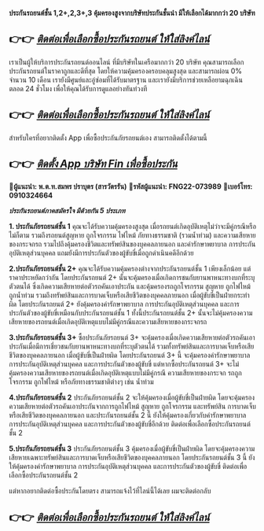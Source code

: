 **ประกันรถยนต์ชั้น 1,2+,2,3+,3 คุ้มครองสูงจากบริษัทประกันชั้นนำ มีให้เลือกได้มากกว่า 20 บริษัท**

## 👉👉 [***ติดต่อเพื่อเลือกซื้อประกันรถยนต์ ให้ใส่ลิงค์ไลน์***](https://lin.ee/KpNYiig)

เราเป็นผู้ให้บริการประกันรถยนต์ออนไลน์ ที่มีบริษัทในเครือมากกว่า 20 บริษัท คุณสามารถเลือกประกันรถยนต์ในราคาถูกและดีที่สุด โดยให้ความคุ้มครองครอบคลุมสูงสุด และสามารถผ่อน 0% จำนวน 10 เดือน เรายังมีศูนย์และอู่ซ่อมที่ได้รับมาตรฐาน และเรายังมีบริการช่วยเหลือยามฉุกเฉินตลอด 24 ชั่วโมง เพื่อให้คุณได้รับการดูแลอย่างทันท่วงที

## 👉👉 [***ติดต่อเพื่อเลือกซื้อประกันรถยนต์ ให้ใส่ลิงค์ไลน์***](https://lin.ee/KpNYiig)

สำหรับใครที่อยากติดตั้ง App เพื่อซื้อประกันภัยรถยนต์เอง สามารถติดตั้งได้ตามนี้

## 👉👉 [***ติดตั้ง App บริษัท Fin เพื่อซื้อประกัน***](https://finb2c.page.link/xjw7)

**🔸ผู้แนะนำ: พ.ต.ท.สมพร ปราบุตร (สารวัตรรัน)**
**🔸รหัสผู้แนะนำ: FNG22-073989**
**📱เบอร์โทร: 0910324664**

***ประกันรถยนต์ภาคสมัครใจ มีด้วยกัน 5 ประเภท***

**1. ประกันภัยรถยนต์ชั้น 1**
คุณจะได้รับความคุ้มครองสูงสุด เมื่อรถยนต์เกิดอุบัติเหตุไม่ว่าจะมีคู่กรณีหรือไม่ก็ตาม รวมถึงรถยนต์สูญหาย ถูกโจรกรรม ไฟไหม้ ภัยทางธรรมชาติ (รวมน้ำท่วม) และความเสียหายของกระจกรถ รวมไปถึงคุ้มครองชีวิตและทรัพย์สินของบุคคลภายนอก และค่ารักษาพยาบาล การประกันอุบัติเหตุส่วนบุคคล แถมยังมีการประกันตัวของผู้ขับขี่เมื่อถูกดำเนินคดีอีกด้วย

**2.ประกันภัยรถยนต์ชั้น 2+**
คุณจะได้รับความคุ้มครองต่างจากประกันรถยนต์ชั้น 1 เพียงเล็กน้อย แต่ราคาประหยัดกว่ากัน โดยประกันรถยนต์ 2+ นั้นจะคุ้มครองเมื่อเกิดการชนกับยานพาหนะทางบกที่ระบุตัวตนได้ ซึ่งเกิดความเสียหายต่อตัวรถคันเอาประกัน และคุ้มครองรถถูกโจรกรรม สูญหาย ถูกไฟไหม้ ถูกน้ำท่วม รวมถึงทรัพย์สินและการบาดเจ็บหรือเสียชีวิตของบุคคลภายนอก เมื่อผู้ขับขี่เป็นฝ่ายกระทำผิด โดยประกันรถยนต์ 2+ ยังคุ้มครองค่ารักษาพยาบาล การประกันอุบัติเหตุส่วนบุคคล และการประกันตัวของผู้ขับขี่เหมือนกับประกันรถยนต์ชั้น 1 ทั้งนี้ประกันรถยนต์ชั้น 2+ นั้นจะไม่คุ้มครองความเสียหายของรถยนต์เมื่อเกิดอุบัติเหตุแบบไม่มีคู่กรณีและความเสียหายของกระจกรถ

**3.ประกันภัยรถยนต์ชั้น 3+**
ซื้อประกันภัยรถยนต์ 3+ จะคุ้มครองเมื่อเกิดความเสียหายต่อตัวรถคันเอาประกันเมื่อมีการเชี่ยวชนกับยานพาหนะทางบกที่ระบุตัวตนได้ รวมทั้งทรัพย์สินและการบาดเจ็บหรือเสียชีวิตของบุคคลภายนอก เมื่อผู้ขับขี่เป็นฝ่ายผิด โดยประกันรถยนต์ 3+ นี้ จะคุ้มครองค่ารักษาพยาบาล การประกันอุบัติเหตุส่วนบุคคล และการประกันตัวของผู้ขับขี่ แต่หากซื้อประกันรถยนต์ 3+ จะไม่คุ้มครองความเสียหายของรถยนต์เมื่อเกิดอุบัติเหตุแบบไม่มีคู่กรณี ความเสียหายของกระจก รถถูกโจรกรรม ถูกไฟไหม้ หรือภัยทางธรรมชาติต่างๆ เช่น น้ำท่วม

**4.ประกันภัยรถยนต์ชั้น 2**
ประกันภัยรถยนต์ชั้น 2 จะให้คุ้มครองเมื่อผู้ขับขี่เป็นฝ่ายผิด โดยจะคุ้มครองความเสียหายต่อตัวรถคันเอาประกันจากการถูกไฟไหม้ สูญหาย ถูกโจรกรรม และทรัพย์สิน การบาดเจ็บหรือเสียชีวิตของบุคคลภายนอก และประกันรถยนต์ชั้น 2 นี้ ยังให้คุ้มครองเกี่ยวกับค่ารักษาพยาบาล การประกันอุบัติเหตุส่วนบุคคล และการประกันตัวของผู้ขับขี่อีกด้วย ติดต่อเพื่อเลือกซื้อประกันรถยนต์ชั้น 2

**5.ประกันภัยรถยนต์ชั้น 3**
ประกันภัยรถยนต์ชั้น 3 คุ้มครองเมื่อผู้ขับขี่เป็นฝ่ายผิด โดยจะคุ้มครองความเสียหายเฉพาะทรัพย์สินและการบาดเจ็บหรือเสียชีวิตของบุคคลภายนอก โดยประกันรถยนต์ชั้น 3 นี้ ยังให้คุ้มครองค่ารักษาพยาบาล การประกันอุบัติเหตุส่วนบุคคล และการประกันตัวของผู้ขับขี่ ติดต่อเพื่อเลือกซื้อประกันรถยนต์ชั้น 2

แต่หากอยากติดต่อซื้อประกันโดยตรง สามารถแจ้งไว้ที่ไลน์นี้ได้เลย ผมจะติดต่อกลับ

## 👉👉 [***ติดต่อเพื่อเลือกซื้อประกันรถยนต์ ให้ใส่ลิงค์ไลน์***](https://lin.ee/KpNYiig)
